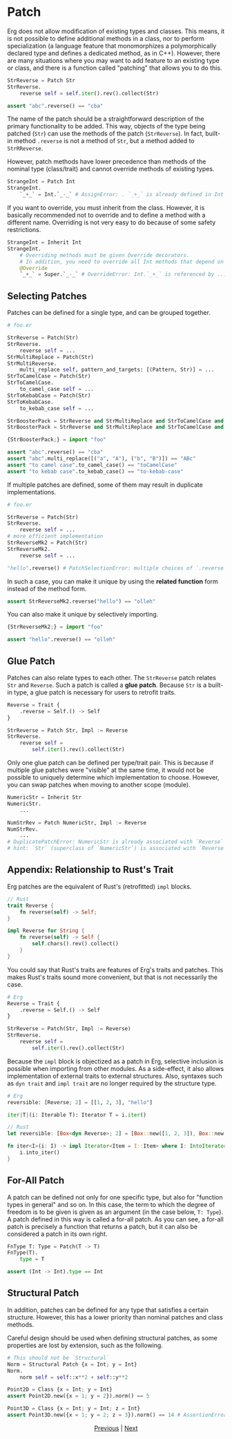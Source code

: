 # Patch

Erg does not allow modification of existing types and classes.
This means, it is not possible to define additional methods in a class, nor to perform specialization (a language feature that monomorphizes a polymorphically declared type and defines a dedicated method, as in C++).
However, there are many situations where you may want to add feature to an existing type or class, and there is a function called "patching" that allows you to do this.

```python
StrReverse = Patch Str
StrReverse.
    reverse self = self.iter().rev().collect(Str)

assert "abc".reverse() == "cba"
```

The name of the patch should be a straightforward description of the primary functionality to be added.
This way, objects of the type being patched (`Str`) can use the methods of the patch (`StrReverse`).
In fact, built-in method `.reverse` is not a method of `Str`, but a method added to `StrRReverse`.

However, patch methods have lower precedence than methods of the nominal type (class/trait) and cannot override methods of existing types.

```python
StrangeInt = Patch Int
StrangeInt.
    `_+_` = Int.`_-_` # AssignError: . `_+_` is already defined in Int
```

If you want to override, you must inherit from the class.
However, it is basically recommended not to override and to define a method with a different name.
Overriding is not very easy to do because of some safety restrictions.

```python
StrangeInt = Inherit Int
StrangeInt.
    # Overriding methods must be given Override decorators.
    # In addition, you need to override all Int methods that depend on Int.`_+_`.
    @Override
    `_+_` = Super.`_-_` # OverrideError: Int.`_+_` is referenced by ... , so these methods must also be overridden
```

## Selecting Patches

Patches can be defined for a single type, and can be grouped together.

```python
# foo.er

StrReverse = Patch(Str)
StrReverse.
    reverse self = ...
StrMultiReplace = Patch(Str)
StrMultiReverse.
    multi_replace self, pattern_and_targets: [(Pattern, Str)] = ...
StrToCamelCase = Patch(Str)
StrToCamelCase.
    to_camel_case self = ...
StrToKebabCase = Patch(Str)
StrToKebabCase.
    to_kebab_case self = ...

StrBoosterPack = StrReverse and StrMultiReplace and StrToCamelCase and StrToKebabCase
StrBoosterPack = StrReverse and StrMultiReplace and StrToCamelCase and StrToKebabCase
```

```python
{StrBoosterPack;} = import "foo"

assert "abc".reverse() == "cba"
assert "abc".multi_replace([("a", "A"), ("b", "B")]) == "ABc"
assert "to camel case".to_camel_case() == "toCamelCase"
assert "to kebab case".to_kebab_case() == "to-kebab-case"
```

If multiple patches are defined, some of them may result in duplicate implementations.

```python
# foo.er

StrReverse = Patch(Str)
StrReverse.
    reverse self = ...
# more efficient implementation
StrReverseMk2 = Patch(Str)
StrReverseMk2.
    reverse self = ...

"hello".reverse() # PatchSelectionError: multiple choices of `.reverse`: StrReverse, StrReverseMk2
```

In such a case, you can make it unique by using the __related function__ form instead of the method form.

```python
assert StrReverseMk2.reverse("hello") == "olleh"
```

You can also make it unique by selectively importing.

```python
{StrReverseMk2;} = import "foo"

assert "hello".reverse() == "olleh"
```

## Glue Patch

Patches can also relate types to each other. The `StrReverse` patch relates `Str` and `Reverse`.
Such a patch is called a __glue patch__.
Because `Str` is a built-in type, a glue patch is necessary for users to retrofit traits.

```python
Reverse = Trait {
    .reverse = Self.() -> Self
}

StrReverse = Patch Str, Impl := Reverse
StrReverse.
    reverse self =
        self.iter().rev().collect(Str)
```

Only one glue patch can be defined per type/trait pair.
This is because if multiple glue patches were "visible" at the same time, it would not be possible to uniquely determine which implementation to choose.
However, you can swap patches when moving to another scope (module).

```python
NumericStr = Inherit Str
NumericStr.
    ...

NumStrRev = Patch NumericStr, Impl := Reverse
NumStrRev.
    ...
# DuplicatePatchError: NumericStr is already associated with `Reverse`
# hint: `Str` (superclass of `NumericStr`) is associated with `Reverse` by `StrReverse`
```

## Appendix: Relationship to Rust's Trait

Erg patches are the equivalent of Rust's (retrofitted) `impl` blocks.

```rust
// Rust
trait Reverse {
    fn reverse(self) -> Self;
}

impl Reverse for String {
    fn reverse(self) -> Self {
        self.chars().rev().collect()
    }
}
```

You could say that Rust's traits are features of Erg's traits and patches. This makes Rust's traits sound more convenient, but that is not necessarily the case.

```python
# Erg
Reverse = Trait {
    .reverse = Self.() -> Self
}

StrReverse = Patch(Str, Impl := Reverse)
StrReverse.
    reverse self =
        self.iter().rev().collect(Str)
```

Because the `impl` block is objectized as a patch in Erg, selective inclusion is possible when importing from other modules. As a side-effect, it also allows implementation of external traits to external structures.
Also, syntaxes such as `dyn trait` and `impl trait` are no longer required by the structure type.

```python
# Erg
reversible: [Reverse; 2] = [[1, 2, 3], "hello"]

iter|T|(i: Iterable T): Iterator T = i.iter()
```

```rust
// Rust
let reversible: [Box<dyn Reverse>; 2] = [Box::new([1, 2, 3]), Box::new("hello")];

fn iter<I>(i: I) -> impl Iterator<Item = I::Item> where I: IntoIterator {
    i.into_iter()
}
```

## For-All Patch

A patch can be defined not only for one specific type, but also for "function types in general" and so on.
In this case, the term to which the degree of freedom is to be given is given as an argument (in the case below, `T: Type`). A patch defined in this way is called a for-all patch.
As you can see, a for-all patch is precisely a function that returns a patch, but it can also be considered a patch in its own right.

```python
FnType T: Type = Patch(T -> T)
FnType(T).
    type = T

assert (Int -> Int).type == Int
```

## Structural Patch

In addition, patches can be defined for any type that satisfies a certain structure.
However, this has a lower priority than nominal patches and class methods.

Careful design should be used when defining structural patches, as some properties are lost by extension, such as the following.

```python
# This should not be `Structural`
Norm = Structural Patch {x = Int; y = Int}
Norm.
    norm self = self::x**2 + self::y**2

Point2D = Class {x = Int; y = Int}
assert Point2D.new({x = 1; y = 2}).norm() == 5

Point3D = Class {x = Int; y = Int; z = Int}
assert Point3D.new({x = 1; y = 2; z = 3}).norm() == 14 # AssertionError:
```

<p align='center'>
    <a href='./06_nst_vs_sst.md'>Previous</a> | <a href='./08_value.md'>Next</a>
</p>
